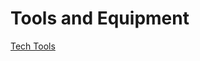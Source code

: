 <!-- TITLE: Tools and Equipment -->
<!-- SUBTITLE: What it takes to get it done -->

# Tools and Equipment
[Tech Tools](/toolsandequipment/tech-tools)